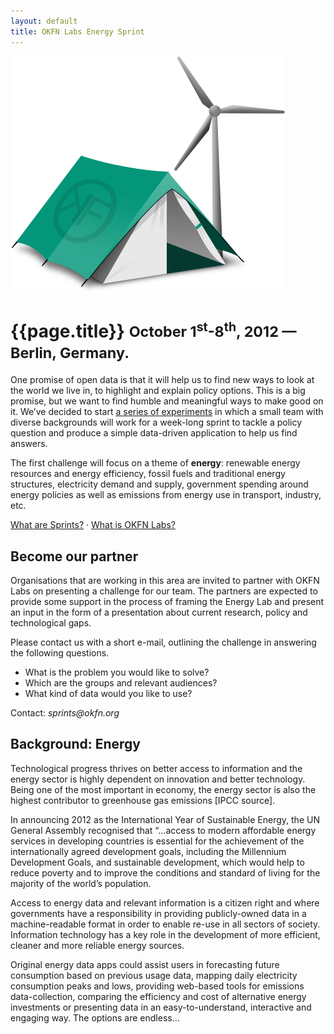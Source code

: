 ```yaml
---
layout: default
title: OKFN Labs Energy Sprint
---
```


<img src="/img/turbine-tent.png" class="logo">
<h1>
  {{page.title}}
  <small>October 1<sup>st</sup>-8<sup>th</sup>, 2012 &mdash; Berlin, Germany.</small>
</h1>

<p class="teaser">One promise of open data is that it will help us to find new ways to look at the world we live in, to highlight and explain policy options. This is a big promise, but we want to find humble and meaningful ways to make good on it. We’ve decided to start <a href="/">a series of experiments</a> in which a small team with diverse backgrounds will work for a week-long sprint to tackle a policy question and produce a simple data-driven application to help us find answers.</p>

<p>The first challenge will focus on a theme of <strong>energy</strong>: renewable energy resources and energy efficiency, fossil fuels and traditional energy structures, electricity demand and supply, government spending around energy policies as well as emissions from energy use in transport, industry, etc.</p>

<p>
<a href="/">What are Sprints?</a> &middot; <a href="http://okfnlabs.org">What is OKFN Labs?</a>
</p>

<h2>Become our partner</h2>

<p>Organisations that are working in this area are invited to partner with OKFN Labs on presenting a challenge for our team. The partners are expected to provide some support in the process of framing the Energy Lab and present an input in the form of a presentation about current research, policy and technological gaps.</p>

<p>Please contact us with a short e-mail, outlining the challenge in answering the following questions.</p>

<ul>
  <li>What is the problem you would like to solve?</li>
  <li>Which are the groups and relevant audiences?</li>
  <li>What kind of data would you like to use?</li>
</ul>

<p>
  Contact: <em>sprints@okfn.org</em>
</p>

<h2>Background: Energy</h2>

<p>Technological progress thrives on better access to information and the energy sector is highly dependent on innovation and better technology. Being one of the most important in economy, the energy sector is also the highest contributor to greenhouse gas emissions [IPCC source].</p>

<p>In announcing 2012 as the International Year of Sustainable Energy, the UN General Assembly recognised that “…access to modern affordable energy services in developing countries is essential for the achievement of the internationally agreed development goals, including the Millennium Development Goals, and sustainable development, which would help to reduce poverty and to improve the conditions and standard of living for the majority of the world’s population.</p>

<p>Access to energy data and relevant information is a citizen right and where governments have a responsibility in providing publicly-owned data in a machine-readable format in order to enable re-use in all sectors of society. Information technology has a key role in the development of more efficient, cleaner and more reliable energy sources.</p>

<p>Original energy data apps could assist users in forecasting future consumption based on previous usage data, mapping daily electricity consumption peaks and lows, providing web-based tools for emissions data-collection, comparing the efficiency and cost of alternative energy investments or presenting data in an easy-to-understand, interactive and engaging way. The options are endless…</p>

